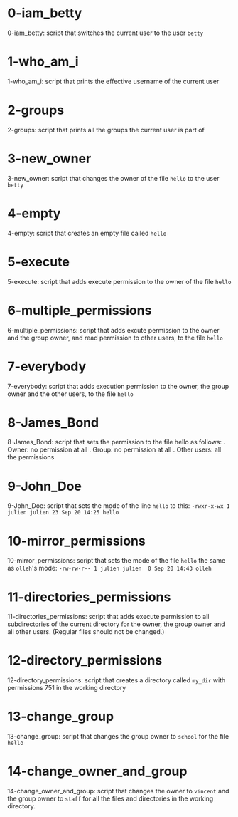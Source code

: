 # 0-iam_betty

0-iam_betty: script that switches the current user to the user `betty`

# 1-who_am_i

1-who_am_i: script that prints the effective username of the current user

# 2-groups

2-groups: script that prints all the groups the current user is part of

# 3-new_owner

3-new_owner: script that changes the owner of the file `hello` to the user `betty`

# 4-empty 

4-empty: script that creates an empty file called `hello`

# 5-execute

5-execute: script that adds execute permission to the owner of the file `hello`

# 6-multiple_permissions

6-multiple_permissions: script that adds excute permission to the owner and the group owner, and read permission to other users, to the file `hello`

# 7-everybody

7-everybody: script that adds execution permission to the owner, the group owner and the other users, to the file `hello`

# 8-James_Bond

8-James_Bond: script that sets the permission to the file hello as follows:
. Owner: no permission at all
. Group: no permission at all
. Other users: all the permissions

# 9-John_Doe

9-John_Doe: script that sets the mode of the line `hello` to this:
`-rwxr-x-wx 1 julien julien 23 Sep 20 14:25 hello`

# 10-mirror_permissions

10-mirror_permissions: script that sets the mode of the file `hello` the same as `olleh`'s mode:
`-rw-rw-r-- 1 julien julien  0 Sep 20 14:43 olleh`

# 11-directories_permissions

11-directories_permissions: script that adds execute permission to all subdirectories of the current directory for the owner, the group owner and all other users. (Regular files should not be changed.)

# 12-directory_permissions

12-directory_permissions: script that creates a directory called `my_dir` with permissions 751 in the working directory

# 13-change_group

13-change_group: script that changes the group owner to `school` for the file `hello`

# 14-change_owner_and_group

14-change_owner_and_group: script that changes the owner to `vincent` and the group owner to `staff` for all the files and directories in the working directory.
